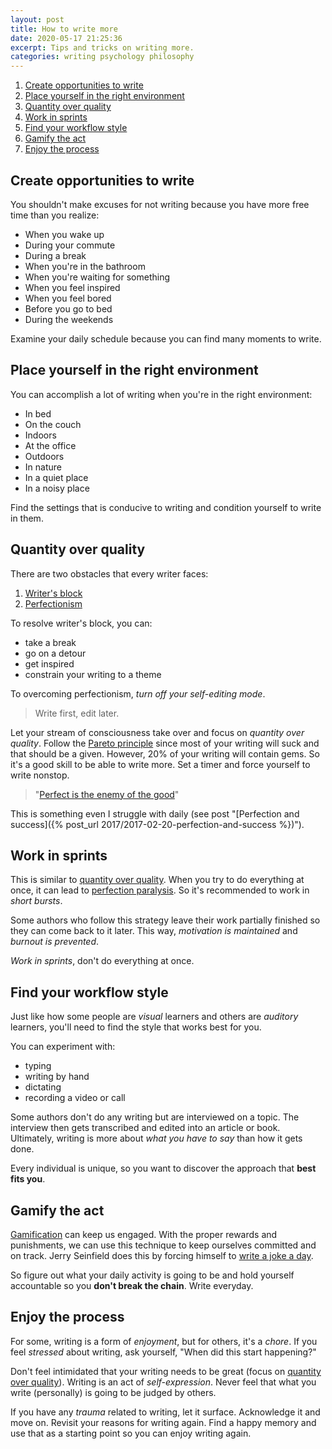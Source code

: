 ```yaml
---
layout: post
title: How to write more
date: 2020-05-17 21:25:36
excerpt: Tips and tricks on writing more.
categories: writing psychology philosophy
---
```


1. [Create opportunities to write](#create-opportunities-to-write)
2. [Place yourself in the right environment](#place-yourself-in-the-right-environment)
3. [Quantity over quality](#quantity-over-quality)
4. [Work in sprints](#work-in-sprints)
5. [Find your workflow style](#find-your-workflow-style)
6. [Gamify the act](#gamify-the-act)
7. [Enjoy the process](#enjoy-the-process)

## Create opportunities to write

You shouldn't make excuses for not writing because you have more free time than you realize:

- When you wake up
- During your commute
- During a break
- When you're in the bathroom
- When you're waiting for something
- When you feel inspired
- When you feel bored
- Before you go to bed
- During the weekends

Examine your daily schedule because you can find many moments to write.

## Place yourself in the right environment

You can accomplish a lot of writing when you're in the right environment:

- In bed
- On the couch
- Indoors
- At the office
- Outdoors
- In nature
- In a quiet place
- In a noisy place

Find the settings that is conducive to writing and condition yourself to write in them.

## Quantity over quality

There are two obstacles that every writer faces:

1. [Writer's block](https://en.wikipedia.org/wiki/Writer%27s_block)
2. [Perfectionism](<https://en.wikipedia.org/wiki/Perfectionism_(psychology)>)

To resolve writer's block, you can:

- take a break
- go on a detour
- get inspired
- constrain your writing to a theme

To overcoming perfectionism, _turn off your self-editing mode_.

> Write first, edit later.

Let your stream of consciousness take over and focus on _quantity over quality_. Follow the [Pareto principle](https://en.wikipedia.org/wiki/Pareto_principle) since most of your writing will suck and that should be a given. However, 20% of your writing will contain gems. So it's a good skill to be able to write more. Set a timer and force yourself to write nonstop.

> "[Perfect is the enemy of the good](https://en.wikipedia.org/wiki/Perfect_is_the_enemy_of_good)"

This is something even I struggle with daily (see post "[Perfection and success]({% post_url 2017/2017-02-20-perfection-and-success %})").

## Work in sprints

This is similar to [quantity over quality](#quantity-over-quality). When you try to do everything at once, it can lead to [perfection paralysis](https://en.wikipedia.org/wiki/Analysis_paralysis). So it's recommended to work in _short bursts_.

Some authors who follow this strategy leave their work partially finished so they can come back to it later. This way, _motivation is maintained_ and _burnout is prevented_.

_Work in sprints_, don't do everything at once.

## Find your workflow style

Just like how some people are _visual_ learners and others are _auditory_ learners, you'll need to find the style that works best for you.

You can experiment with:

- typing
- writing by hand
- dictating
- recording a video or call

Some authors don't do any writing but are interviewed on a topic. The interview then gets transcribed and edited into an article or book. Ultimately, writing is more about _what you have to say_ than how it gets done.

Every individual is unique, so you want to discover the approach that **best fits you**.

## Gamify the act

[Gamification](https://en.wikipedia.org/wiki/Gamification) can keep us engaged. With the proper rewards and punishments, we can use this technique to keep ourselves committed and on track. Jerry Seinfield does this by forcing himself to [write a joke a day](https://jamesclear.com/stop-procrastinating-seinfeld-strategy).

So figure out what your daily activity is going to be and hold yourself accountable so you **don't break the chain**. Write everyday.

## Enjoy the process

For some, writing is a form of _enjoyment_, but for others, it's a _chore_. If you feel _stressed_ about writing, ask yourself, "When did this start happening?"

Don't feel intimidated that your writing needs to be great (focus on [quantity over quality](#quantity-over-quality)). Writing is an act of _self-expression_. Never feel that what you write (personally) is going to be judged by others.

If you have any _trauma_ related to writing, let it surface. Acknowledge it and move on. Revisit your reasons for writing again. Find a happy memory and use that as a starting point so you can enjoy writing again.
